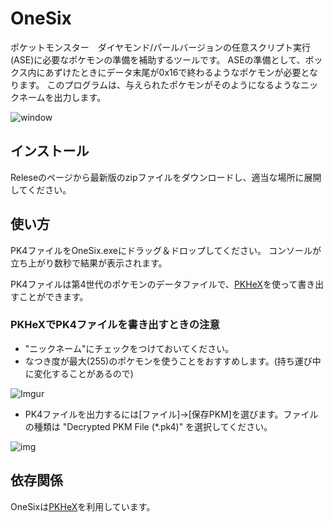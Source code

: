 # OneSix
ポケットモンスター　ダイヤモンド/パールバージョンの任意スクリプト実行(ASE)に必要なポケモンの準備を補助するツールです。
ASEの準備として、ボックス内にあずけたときにデータ末尾が0x16で終わるようなポケモンが必要となります。
このプログラムは、与えられたポケモンがそのようになるようなニックネームを出力します。

![window](https://i.imgur.com/3THzhUo.png)

## インストール
Releseのページから最新版のzipファイルをダウンロードし、適当な場所に展開してください。

## 使い方
PK4ファイルをOneSix.exeにドラッグ＆ドロップしてください。
コンソールが立ち上がり数秒で結果が表示されます。

PK4ファイルは第4世代のポケモンのデータファイルで、[PKHeX](https://projectpokemon.org/home/files/file/1-pkhex/)を使って書き出すことができます。

### PKHeXでPK4ファイルを書き出すときの注意
* "ニックネーム"にチェックをつけておいてください。
* なつき度が最大(255)のポケモンを使うことをおすすめします。(持ち運び中に変化することがあるので)

![Imgur](https://i.imgur.com/gQVdjwY.png)

* PK4ファイルを出力するには[ファイル]→[保存PKM]を選びます。ファイルの種類は "Decrypted PKM File (*.pk4)" を選択してください。

![img](https://i.imgur.com/SgaomOA.png[/img)

## 依存関係
OneSixは[PKHeX](https://github.com/kwsch/PKHeX)を利用しています。

